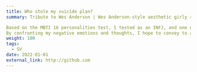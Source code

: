 ```yaml
---
title: Who stole my suicide plan?
summary: Tribute to Wes Anderson | Wes Anderson-style aesthetic girly retro short film

Based on the MBTI 16 personalities test, I tested as an INFJ, and one of the traits of this personality is that emotional burnout is a normalised state of mine. So this video was inspired by the fact that I occasionally have negative thoughts about suicide.
By confronting my negative emotions and thoughts, I hope to convey to all those who read this piece that although living is also a form of enduring, one lives in this world surrounded by love more than anything else, and that one receives love as well as gives it. No one can harm anyone, including himself, for his own selfish purposes. The law of the jungle does not apply to human society, and to apply the law of the jungle rigidly to human beings themselves is an irony and contempt for human values.
weight: 100
tags:
  - SV
date: 2022-01-01
external_link: http://github.com
---
```

